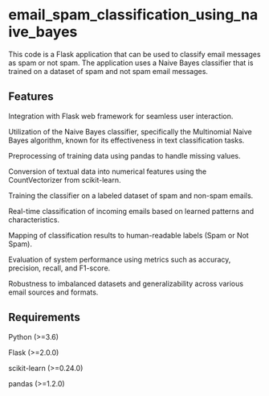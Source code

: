 # email_spam_classification_using_naive_bayes
This code is a Flask application that can be used to classify email messages as spam or not spam. The application uses a Naive Bayes classifier that is trained on a dataset of spam and not spam email messages. 

## Features
Integration with Flask web framework for seamless user interaction.

Utilization of the Naive Bayes classifier, specifically the Multinomial Naive Bayes algorithm, known for its effectiveness in text classification tasks.

Preprocessing of training data using pandas to handle missing values.

Conversion of textual data into numerical features using the CountVectorizer from scikit-learn.

Training the classifier on a labeled dataset of spam and non-spam emails.

Real-time classification of incoming emails based on learned patterns and characteristics.

Mapping of classification results to human-readable labels (Spam or Not Spam).

Evaluation of system performance using metrics such as accuracy, precision, recall, and F1-score.

Robustness to imbalanced datasets and generalizability across various email sources and formats.

## Requirements
Python (>=3.6)

Flask (>=2.0.0)

scikit-learn (>=0.24.0)

pandas (>=1.2.0)



